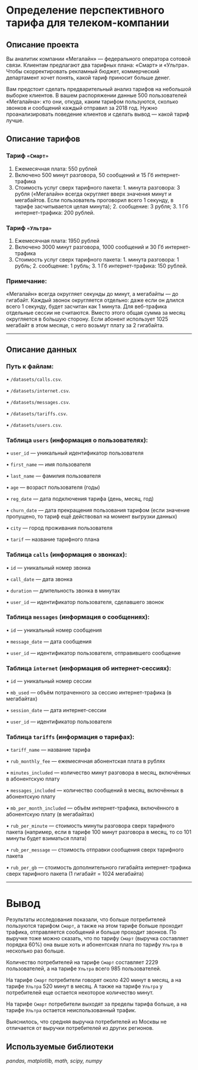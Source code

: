 # Определение перспективного тарифа для телеком-компании

## Описание проекта
Вы аналитик компании «Мегалайн» — федерального оператора сотовой связи. Клиентам предлагают два тарифных плана: «Смарт» и «Ультра». Чтобы скорректировать рекламный бюджет, коммерческий департамент хочет понять, какой тариф приносит больше денег.

Вам предстоит сделать предварительный анализ тарифов на небольшой выборке клиентов. В вашем распоряжении данные 500 пользователей «Мегалайна»: кто они, откуда, каким тарифом пользуются, сколько звонков и сообщений каждый отправил за 2018 год. Нужно проанализировать поведение клиентов и сделать вывод — какой тариф лучше.

## Описание тарифов
### Тариф `«Смарт»`
1.	Ежемесячная плата: 550 рублей
2.	Включено 500 минут разговора, 50 сообщений и 15 Гб интернет-трафика
3.	Стоимость услуг сверх тарифного пакета: 1. минута разговора: 3 рубля («Мегалайн» всегда округляет вверх значения минут и мегабайтов. Если пользователь проговорил всего 1 секунду, в тарифе засчитывается целая минута); 2. сообщение: 3 рубля; 3. 1 Гб интернет-трафика: 200 рублей.

### Тариф `«Ультра»`
1.	Ежемесячная плата: 1950 рублей
2.	Включено 3000 минут разговора, 1000 сообщений и 30 Гб интернет-трафика
3.	Стоимость услуг сверх тарифного пакета: 1. минута разговора: 1 рубль; 2. сообщение: 1 рубль; 3. 1 Гб интернет-трафика: 150 рублей.

### Примечание:
«Мегалайн» всегда округляет секунды до минут, а мегабайты — до гигабайт. Каждый звонок округляется отдельно: даже если он длился всего 1 секунду, будет засчитан как 1 минута.
Для веб-трафика отдельные сессии не считаются. Вместо этого общая сумма за месяц округляется в бо́льшую сторону. Если абонент использует 1025 мегабайт в этом месяце, с него возьмут плату за 2 гигабайта.

______
## Описание данных

### Путь к файлам:

•	`/datasets/calls.csv`.

•	`/datasets/internet.csv`.

•	`/datasets/messages.csv`.

•	`/datasets/tariffs.csv`.

•	`/datasets/users.csv`.


### Таблица `users` (информация о пользователях):

•	`user_id` — уникальный идентификатор пользователя

•	`first_name` — имя пользователя

•	`last_name` — фамилия пользователя

•	`age` — возраст пользователя (годы)

•	`reg_date` — дата подключения тарифа (день, месяц, год)

•	`churn_date` — дата прекращения пользования тарифом (если значение пропущено, то тариф ещё действовал на момент выгрузки данных)

•	`city` — город проживания пользователя

•	`tarif` — название тарифного плана


### Таблица `calls` (информация о звонках):

•	`id` — уникальный номер звонка

•	`call_date` — дата звонка

•	`duration` — длительность звонка в минутах

•	`user_id` — идентификатор пользователя, сделавшего звонок


### Таблица `messages` (информация о сообщениях):

•	`id` — уникальный номер сообщения

•	`message_date` — дата сообщения

•	`user_id` — идентификатор пользователя, отправившего сообщение


### Таблица `internet` (информация об интернет-сессиях):

•	`id` — уникальный номер сессии

•	`mb_used` — объём потраченного за сессию интернет-трафика (в мегабайтах)

•	`session_date` — дата интернет-сессии

•	`user_id` — идентификатор пользователя


### Таблица `tariffs` (информация о тарифах):

•	`tariff_name` — название тарифа

•	`rub_monthly_fee` — ежемесячная абонентская плата в рублях

•	`minutes_included` — количество минут разговора в месяц, включённых в абонентскую плату

•	`messages_included` — количество сообщений в месяц, включённых в абонентскую плату

•	`mb_per_month_included` — объём интернет-трафика, включённого в абонентскую плату (в мегабайтах)

•	`rub_per_minute` — стоимость минуты разговора сверх тарифного пакета (например, если в тарифе 100 минут разговора в месяц, то со 101 минуты будет взиматься плата)

•	`rub_per_message` — стоимость отправки сообщения сверх тарифного пакета

•	`rub_per_gb` — стоимость дополнительного гигабайта интернет-трафика сверх тарифного пакета (1 гигабайт = 1024 мегабайта)

---
# Вывод
Результаты исследования показали, что больше потребителей пользуются тарифом `Смарт`, а также на этом тарифе больше проходит трафика, отправляется сообщений и больше проходит звонков. По выручке тоже можно сказать, что по тарифу `Смарт` (выручка составляет порядка 60%) она выше хоть и абонентская плата по тарифу `Ультра` в несколько раз больше.

Количество потребителей на тарифе `Смарт` составляет 2229 пользователей, а на тарифе `Ультра` всего 985 пользователей.

На тарифе `Смарт` потребители говорят около 420 минут в месяц, а на тарифе `Ультра` 520 минут в месяц. А также на тарифе `Ультра` у потребителей еще остается некоторое количество минут.

На тарифе `Смарт` потребители выходят за пределы тарифа больше, а на тарифе `Ультра` остается неиспользованный трафик.

Выяснилось, что средняя выручка потребителей из Москвы не отличается от выручки потребителей из других регионов.

## Используемые библиотеки
*pandas, matplotlib, math, scipy, numpy*

